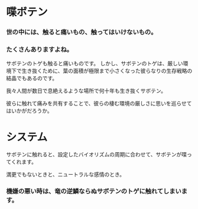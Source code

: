 # 喋ボテン

### 世の中には、触ると痛いもの、触ってはいけないもの。

### たくさんありますよね。

サボテンのトゲも触ると痛いものです。
しかし、サボテンのトゲは、厳しい環境下で生き抜くために、葉の面積が極限まで小さくなった彼らなりの生存戦略の結晶でもあるのです。

我々人間が数日で息絶えるような場所で何十年も生き抜くサボテン。

彼らに触れて痛みを共有することで、彼らの棲む環境の厳しさに思いを巡らせてはいかがだろうか。

# システム
サボテンに触れると、設定したバイオリズムの周期に合わせて、サボテンが喋ってくれます。

満更でもないときと、ニュートラルな感情のとき。

### 機嫌の悪い時は、竜の逆鱗ならぬサボテンのトゲに触れてしまいます。
